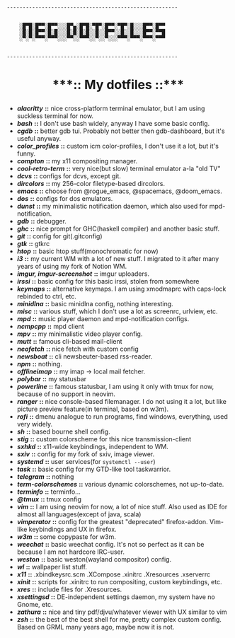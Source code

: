 ```
------------------------------------------------------
    
    
    ░█▀█░█▀▀░█▀▀░░░█▀▄░█▀█░▀█▀░█▀▀░▀█▀░█░░░█▀▀░█▀▀
    ░█░█░█▀▀░█░█░░░█░█░█░█░░█░░█▀▀░░█░░█░░░█▀▀░▀▀█
    ░▀░▀░▀▀▀░▀▀▀░░░▀▀░░▀▀▀░░▀░░▀░░░▀▀▀░▀▀▀░▀▀▀░▀▀▀
    
    
------------------------------------------------------

```

<h1>
<p align="center">
***:: My dotfiles ::***
</p>
</h1>

- ***alacritty***               **::** nice cross-platform terminal emulator, but I am using suckless
  terminal for now.
- ***bash***                    **::** I don't use bash widely, anyway I have some basic config.
- ***cgdb***                    **::** better gdb tui. Probably not better then gdb-dashboard, but it's useful anyway.
- ***color_profiles***          **::** custom icm color-profiles, I don't use it a lot, but it's funny.
- ***compton***                 **::** my x11 compositing manager.
- ***cool-retro-term***         **::** very nice(but slow) terminal emulator a-la "old TV"
- ***dcvs***                    **::** configs for dcvs, except git.
- ***dircolors***               **::** my 256-color filetype-based dircolors.
- ***emacs***                   **::** choose from @rogue_emacs, @spacemacs, @doom_emacs.
- ***dos***                     **::** configs for dos emulators.
- ***dunst***                   **::** my minimalistic notification daemon, which also used for mpd-notification.
- ***gdb***                     **::** debugger.
- ***ghc***                     **::** nice prompt for GHC(haskell compiler) and another basic stuff.
- ***git***                     **::** config for git(.gitconfig)
- ***gtk***                     **::** gtkrc
- ***htop***                    **::** basic htop stuff(monochromatic for now)
- ***i3***                      **::** my current WM with a lot of new stuff. I migrated to it after many years of using my fork of Notion WM.
- ***imgur, imgur-screenshot*** **::** imgur uploaders.
- ***irssi***                   **::** basic config for this basic irssi, stolen from somewhere
- ***keymaps***                 **::** alternative keymaps. I am using xmodmaprc with caps-lock rebinded to ctrl, etc.
- ***minidlna***                **::** basic minidlna config, nothing interesting.
- ***misc***                    **::** various stuff, which I don't use a lot as screenrc, urlview, etc.
- ***mpd***                     **::** music player daemon and mpd-notification configs.
- ***ncmpcpp***                 **::** mpd client
- ***mpv***                     **::** my minimalistic video player config.
- ***mutt***                    **::** famous cli-based mail-client
- ***neofetch***                **::** nice fetch with custom config
- ***newsboat***                **::** cli newsbeuter-based rss-reader.
- ***npm***                     **::** nothing.
- ***offlineimap***             **::** my imap -> local mail fetcher.
- ***polybar***                 **::** my statusbar
- ***powerline***               **::** famous statusbar, I am using it only with tmux for now, because of no support in neovim.
- ***ranger***                  **::** nice console-based filemanager. I do not using it a lot, but like picture preview feature(in terminal, based on w3m).
- ***rofi***                    **::** dmenu analogue to run programs, find windows, everything, used very widely.
- ***sh***                      **::** based bourne shell config.
- ***stig***                    **::** custom colorscheme for this nice transmission-client
- ***sxhkd***                   **::** x11-wide keybindings, independent to WM.
- ***sxiv***                    **::** config for my fork of sxiv, image viewer.
- ***systemd***                 **::** user services(for `systemctl --user`)
- ***task***                    **::** basic config for my GTD-like tool taskwarrior.
- ***telegram***                **::** nothing
- ***term-colorschemes***       **::** various dynamic colorschemes, not up-to-date.
- ***terminfo***                **::** terminfo...
- ***@tmux***                   **::** tmux config
- ***vim***                     **::** I am using neovim for now, a lot of nice stuff. Also used as IDE for almost all languages(except of java, scala)
- ***vimperator***              **::** config for the greatest "deprecated" firefox-addon. Vim-like keybindings and UX in firefox.
- ***w3m***                     **::** some copypaste for w3m.
- ***weechat***                 **::** basic weechat config. It's not so perfect as it can be because I am not hardcore IRC-user.
- ***weston***                  **::** basic weston(wayland compositor) config.
- ***wl***                      **::** wallpaper list stuff.
- ***x11***                     **::** .xbindkeysrc.scm  .XCompose  .xinitrc  .Xresources  .xserverrc
- ***xinit***                   **::** scripts for .xinitrc to run compositing, custom keybindings, etc.
- ***xres***                    **::** include files for .Xresources.
- ***xsettingsd***              **::** DE-independent settings daemon, my system have no Gnome, etc.
- ***zathura***                 **::** nice and tiny pdf/djvu/whatever viewer with UX similar to vim
- ***zsh***                     **::** the best of the best shell for me, pretty complex custom config. Based on GRML many years ago, maybe now it is not.
